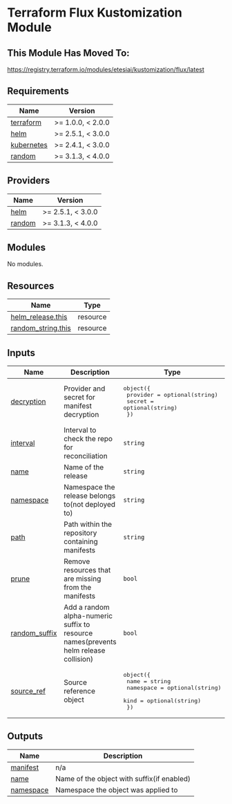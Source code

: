 # Terraform Flux Kustomization Module

## This Module Has Moved To:

<https://registry.terraform.io/modules/etesiai/kustomization/flux/latest>

<!-- BEGIN_TF_DOCS -->

## Requirements

| Name                                                                        | Version           |
| --------------------------------------------------------------------------- | ----------------- |
| <a name="requirement_terraform"></a> [terraform](#requirement_terraform)    | >= 1.0.0, < 2.0.0 |
| <a name="requirement_helm"></a> [helm](#requirement_helm)                   | >= 2.5.1, < 3.0.0 |
| <a name="requirement_kubernetes"></a> [kubernetes](#requirement_kubernetes) | >= 2.4.1, < 3.0.0 |
| <a name="requirement_random"></a> [random](#requirement_random)             | >= 3.1.3, < 4.0.0 |

## Providers

| Name                                                      | Version           |
| --------------------------------------------------------- | ----------------- |
| <a name="provider_helm"></a> [helm](#provider_helm)       | >= 2.5.1, < 3.0.0 |
| <a name="provider_random"></a> [random](#provider_random) | >= 3.1.3, < 4.0.0 |

## Modules

No modules.

## Resources

| Name                                                                                                        | Type     |
| ----------------------------------------------------------------------------------------------------------- | -------- |
| [helm_release.this](https://registry.terraform.io/providers/hashicorp/helm/latest/docs/resources/release)   | resource |
| [random_string.this](https://registry.terraform.io/providers/hashicorp/random/latest/docs/resources/string) | resource |

## Inputs

| Name                                                                     | Description                                                                          | Type                                                                                                      | Default         | Required |
| ------------------------------------------------------------------------ | ------------------------------------------------------------------------------------ | --------------------------------------------------------------------------------------------------------- | --------------- | :------: |
| <a name="input_decryption"></a> [decryption](#input_decryption)          | Provider and secret for manifest decryption                                          | <pre>object({<br> provider = optional(string)<br> secret = optional(string)<br> })</pre>                  | `{}`            |    no    |
| <a name="input_interval"></a> [interval](#input_interval)                | Interval to check the repo for reconciliation                                        | `string`                                                                                                  | `"5m0s"`        |    no    |
| <a name="input_name"></a> [name](#input_name)                            | Name of the release                                                                  | `string`                                                                                                  | n/a             |   yes    |
| <a name="input_namespace"></a> [namespace](#input_namespace)             | Namespace the release belongs to(not deployed to)                                    | `string`                                                                                                  | `"flux-system"` |    no    |
| <a name="input_path"></a> [path](#input_path)                            | Path within the repository containing manifests                                      | `string`                                                                                                  | n/a             |   yes    |
| <a name="input_prune"></a> [prune](#input_prune)                         | Remove resources that are missing from the manifests                                 | `bool`                                                                                                    | `true`          |    no    |
| <a name="input_random_suffix"></a> [random_suffix](#input_random_suffix) | Add a random alpha-numeric suffix to resource names(prevents helm release collision) | `bool`                                                                                                    | `true`          |    no    |
| <a name="input_source_ref"></a> [source_ref](#input_source_ref)          | Source reference object                                                              | <pre>object({<br> name = string<br> namespace = optional(string)<br> kind = optional(string)<br> })</pre> | n/a             |   yes    |

## Outputs

| Name                                                           | Description                                |
| -------------------------------------------------------------- | ------------------------------------------ |
| <a name="output_manifest"></a> [manifest](#output_manifest)    | n/a                                        |
| <a name="output_name"></a> [name](#output_name)                | Name of the object with suffix(if enabled) |
| <a name="output_namespace"></a> [namespace](#output_namespace) | Namespace the object was applied to        |

<!-- END_TF_DOCS -->
